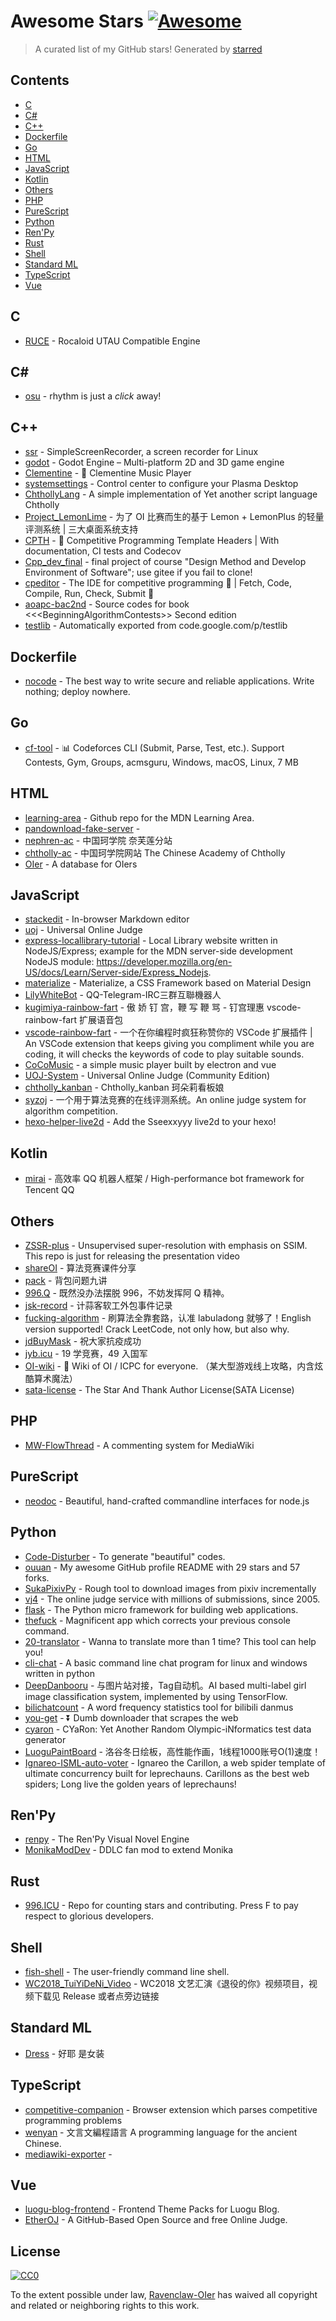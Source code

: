 # Awesome Stars [![Awesome](https://cdn.rawgit.com/sindresorhus/awesome/d7305f38d29fed78fa85652e3a63e154dd8e8829/media/badge.svg)](https://github.com/sindresorhus/awesome)

> A curated list of my GitHub stars!  Generated by [starred](https://github.com/maguowei/starred)


## Contents

  - [C](#c)
  - [C#](#c#)
  - [C++](#c++)
  - [Dockerfile](#dockerfile)
  - [Go](#go)
  - [HTML](#html)
  - [JavaScript](#javascript)
  - [Kotlin](#kotlin)
  - [Others](#others)
  - [PHP](#php)
  - [PureScript](#purescript)
  - [Python](#python)
  - [Ren'Py](#ren'py)
  - [Rust](#rust)
  - [Shell](#shell)
  - [Standard ML](#standard-ml)
  - [TypeScript](#typescript)
  - [Vue](#vue)

## C 

- [RUCE](https://github.com/Rocaloid/RUCE) - Rocaloid UTAU Compatible Engine

## C# # 

- [osu](https://github.com/ppy/osu) - rhythm is just a *click* away!

## C++ 

- [ssr](https://github.com/MaartenBaert/ssr) - SimpleScreenRecorder, a screen recorder for Linux
- [godot](https://github.com/godotengine/godot) - Godot Engine – Multi-platform 2D and 3D game engine
- [Clementine](https://github.com/clementine-player/Clementine) - :tangerine: Clementine Music Player
- [systemsettings](https://github.com/KDE/systemsettings) - Control center to configure your Plasma Desktop
- [ChthollyLang](https://github.com/PragmaTwice/ChthollyLang) - A simple implementation of Yet another script language Chtholly
- [Project_LemonLime](https://github.com/Project-LemonLime/Project_LemonLime) - 为了 OI 比赛而生的基于 Lemon + LemonPlus 的轻量评测系统 | 三大桌面系统支持
- [CPTH](https://github.com/ouuan/CPTH) - :star2: Competitive Programming Template Headers | With documentation, CI tests and Codecov
- [Cpp_dev_final](https://github.com/Hecate2/Cpp_dev_final) - final project of course "Design Method and Develop Environment of Software"; use gitee if you fail to clone!
- [cpeditor](https://github.com/cpeditor/cpeditor) - The IDE for competitive programming :tada: | Fetch, Code, Compile, Run, Check, Submit :rocket:
- [aoapc-bac2nd](https://github.com/aoapc-book/aoapc-bac2nd) - Source codes for book &lt;&lt;&lt;BeginningAlgorithmContests&gt;&gt; Second edition
- [testlib](https://github.com/MikeMirzayanov/testlib) - Automatically exported from code.google.com/p/testlib

## Dockerfile 

- [nocode](https://github.com/kelseyhightower/nocode) - The best way to write secure and reliable applications. Write nothing; deploy nowhere.

## Go 

- [cf-tool](https://github.com/xalanq/cf-tool) - :bar_chart: Codeforces CLI (Submit, Parse, Test, etc.). Support Contests, Gym, Groups, acmsguru, Windows, macOS, Linux, 7 MB

## HTML 

- [learning-area](https://github.com/mdn/learning-area) - Github repo for the MDN Learning Area.
- [pandownload-fake-server](https://github.com/TkzcM/pandownload-fake-server) - 
- [nephren-ac](https://github.com/lin714093880/nephren-ac) - 中国珂学院 奈芙莲分站
- [chtholly-ac](https://github.com/lin714093880/chtholly-ac) - 中国珂学院网站 The Chinese Academy of Chtholly
- [OIer](https://github.com/nocrizwang/OIer) - A database for OIers

## JavaScript 

- [stackedit](https://github.com/benweet/stackedit) - In-browser Markdown editor
- [uoj](https://github.com/vfleaking/uoj) - Universal Online Judge
- [express-locallibrary-tutorial](https://github.com/mdn/express-locallibrary-tutorial) - Local Library website written in NodeJS/Express; example for the MDN server-side development NodeJS module: https://developer.mozilla.org/en-US/docs/Learn/Server-side/Express_Nodejs.
- [materialize](https://github.com/Dogfalo/materialize) - Materialize, a CSS Framework based on Material Design
- [LilyWhiteBot](https://github.com/lziad/LilyWhiteBot) - QQ-Telegram-IRC三群互聯機器人
- [kugimiya-rainbow-fart](https://github.com/zthxxx/kugimiya-rainbow-fart) - 傲 娇 钉 宫，鞭 写 鞭 骂  -  钉宫理惠 vscode-rainbow-fart 扩展语音包
- [vscode-rainbow-fart](https://github.com/SaekiRaku/vscode-rainbow-fart) - 一个在你编程时疯狂称赞你的 VSCode 扩展插件 | An VSCode extension that keeps giving you compliment while you are coding, it will checks the keywords of code to play suitable sounds.
- [CoCoMusic](https://github.com/xtuJSer/CoCoMusic) - a simple music player built by electron and vue
- [UOJ-System](https://github.com/UniversalOJ/UOJ-System) - Universal Online Judge (Community Edition)
- [chtholly_kanban](https://github.com/akikowork/chtholly_kanban) - Chtholly_kanban 珂朵莉看板娘
- [syzoj](https://github.com/syzoj/syzoj) - 一个用于算法竞赛的在线评测系统。An online judge system for algorithm competition.
- [hexo-helper-live2d](https://github.com/EYHN/hexo-helper-live2d) - Add the Sseexxyyy live2d to your hexo!

## Kotlin 

- [mirai](https://github.com/mamoe/mirai) - 高效率 QQ 机器人框架 / High-performance bot framework for Tencent QQ

## Others 

- [ZSSR-plus](https://github.com/Hecate2/ZSSR-plus) - Unsupervised super-resolution with emphasis on SSIM. This repo is just for releasing the presentation video
- [shareOI](https://github.com/hzwer/shareOI) - 算法竞赛课件分享
- [pack](https://github.com/tianyicui/pack) - 背包问题九讲
- [996.Q](https://github.com/alexddhuang/996.Q) - 既然没办法摆脱 996，不妨发挥阿 Q 精神。
- [jsk-record](https://github.com/jsk-record/jsk-record) - 计蒜客软工外包事件记录
- [fucking-algorithm](https://github.com/labuladong/fucking-algorithm) - 刷算法全靠套路，认准 labuladong 就够了！English version supported! Crack LeetCode, not only how, but also why.
- [jdBuyMask](https://github.com/cycz/jdBuyMask) - 祝大家抗疫成功
- [jyb.icu](https://github.com/jybicu/jyb.icu) - 19 学竞赛，49 入国军
- [OI-wiki](https://github.com/OI-wiki/OI-wiki) - :star2: Wiki of OI / ICPC for everyone. （某大型游戏线上攻略，内含炫酷算术魔法）
- [sata-license](https://github.com/zTrix/sata-license) - The Star And Thank Author License(SATA License)

## PHP 

- [MW-FlowThread](https://github.com/nbdd0121/MW-FlowThread) - A commenting system for MediaWiki

## PureScript 

- [neodoc](https://github.com/felixSchl/neodoc) - Beautiful, hand-crafted commandline interfaces for node.js

## Python 

- [Code-Disturber](https://github.com/ouuan/Code-Disturber) - To generate "beautiful" codes.
- [ouuan](https://github.com/ouuan/ouuan) - My awesome GitHub profile README with 29 stars and 57 forks.
- [SukaPixivPy](https://github.com/Hecate2/SukaPixivPy) - Rough tool to download images from pixiv incrementally
- [vj4](https://github.com/vijos/vj4) - The online judge service with millions of submissions, since 2005.
- [flask](https://github.com/pallets/flask) - The Python micro framework for building web applications.
- [thefuck](https://github.com/nvbn/thefuck) - Magnificent app which corrects your previous console command.
- [20-translator](https://github.com/isnowify/20-translator) - Wanna to translate more than 1 time? This tool can help you!
- [cli-chat](https://github.com/ehrenjn/cli-chat) - A basic command line chat program for linux and windows written in python
- [DeepDanbooru](https://github.com/akikowork/DeepDanbooru) - 与图片站对接，Tag自动机。AI based multi-label girl image classification system, implemented by using TensorFlow.
- [bilichatcount](https://github.com/JoanYu/bilichatcount) - A word frequency statistics tool for bilibili danmus
- [you-get](https://github.com/soimort/you-get) - :arrow_double_down: Dumb downloader that scrapes the web
- [cyaron](https://github.com/luogu-dev/cyaron) - CYaRon: Yet Another Random Olympic-iNformatics test data generator
- [LuoguPaintBoard](https://github.com/Hecate2/LuoguPaintBoard) - 洛谷冬日绘板，高性能作画，1线程1000账号O(1)速度！
- [Ignareo-ISML-auto-voter](https://github.com/Hecate2/Ignareo-ISML-auto-voter) - Ignareo the Carillon, a web spider template of ultimate concurrency built for leprechauns. Carillons as the best web spiders; Long live the golden years of leprechauns!

## Ren'Py 

- [renpy](https://github.com/renpy/renpy) - The Ren'Py Visual Novel Engine
- [MonikaModDev](https://github.com/Monika-After-Story/MonikaModDev) - DDLC fan mod to extend Monika

## Rust 

- [996.ICU](https://github.com/996icu/996.ICU) - Repo for counting stars and contributing. Press F to pay respect to glorious developers.

## Shell 

- [fish-shell](https://github.com/fish-shell/fish-shell) - The user-friendly command line shell.
- [WC2018_TuiYiDeNi_Video](https://github.com/Menci/WC2018_TuiYiDeNi_Video) - WC2018 文艺汇演《退役的你》视频项目，视频下载见 Release 或者点旁边链接

## Standard ML 

- [Dress](https://github.com/komeiji-satori/Dress) - 好耶  是女装

## TypeScript 

- [competitive-companion](https://github.com/jmerle/competitive-companion) - Browser extension which parses competitive programming problems
- [wenyan](https://github.com/wenyan-lang/wenyan) - 文言文編程語言 A programming language for the ancient Chinese.
- [mediawiki-exporter](https://github.com/nzh63/mediawiki-exporter) - 

## Vue 

- [luogu-blog-frontend](https://github.com/luogu-dev/luogu-blog-frontend) - Frontend Theme Packs for Luogu Blog.
- [EtherOJ](https://github.com/EtherOJ/EtherOJ) - A GitHub-Based Open Source and free Online Judge.


## License

[![CC0](http://mirrors.creativecommons.org/presskit/buttons/88x31/svg/cc-zero.svg)](https://creativecommons.org/publicdomain/zero/1.0/)

To the extent possible under law, [Ravenclaw-OIer](https://github.com/Ravenclaw-OIer) has waived all copyright and related or neighboring rights to this work.

